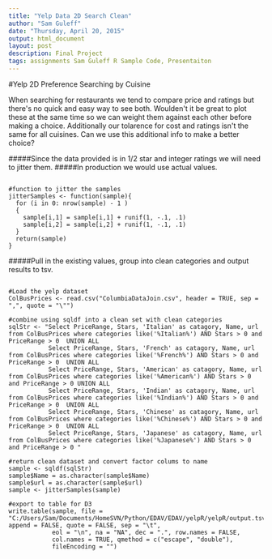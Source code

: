 ```yaml
---
title: "Yelp Data 2D Search Clean"
author: "Sam Guleff"
date: "Thursday, April 20, 2015"
output: html_document
layout: post
description: Final Project
tags: assignments Sam Guleff R Sample Code, Presentaiton
---
```


#Yelp 2D Preference Searching by Cuisine

When searching for restaurants we tend to compare price and ratings but there's no quick and easy way to see both.
Woulden't it be great to plot these at the same time so we can weight them against each other before making a choice.
Additionally our tolarence for cost and ratings isn't the same for all cuisines.  Can we use this additional info to 
make a better choice?


#####Since the data provided is in 1/2 star and integer ratings we will need to jitter them.
#####In production we would use actual values.
```

#function to jitter the samples
jitterSamples <- function(sample){
  for (i in 0: nrow(sample) - 1 ) 
  {
    sample[i,1] = sample[i,1] + runif(1, -.1, .1)
    sample[i,2] = sample[i,2] + runif(1, -.1, .1)
  }
  return(sample)
}

```
#####Pull in the existing values, group into clean categories and output results to tsv.
```

#Load the yelp dataset
ColBusPrices <- read.csv("ColumbiaDataJoin.csv", header = TRUE, sep = ",", quote = "\"")

#combine using sqldf into a clean set with clean categories
sqlStr <- "Select PriceRange, Stars, 'Italian' as catagory, Name, url from ColBusPrices where categories like('%Italian%') AND Stars > 0 and PriceRange > 0  UNION ALL
           Select PriceRange, Stars, 'French' as catagory, Name, url from ColBusPrices where categories like('%French%') AND Stars > 0 and PriceRange > 0  UNION ALL
           Select PriceRange, Stars, 'American' as catagory, Name, url from ColBusPrices where categories like('%American%') AND Stars > 0 and PriceRange > 0 UNION ALL
           Select PriceRange, Stars, 'Indian' as catagory, Name, url from ColBusPrices where categories like('%Indian%') AND Stars > 0 and PriceRange > 0  UNION ALL
           Select PriceRange, Stars, 'Chinese' as catagory, Name, url from ColBusPrices where categories like('%Chinese%') AND Stars > 0 and PriceRange > 0  UNION ALL
           Select PriceRange, Stars, 'Japanese' as catagory, Name, url from ColBusPrices where categories like('%Japanese%') AND Stars > 0 and PriceRange > 0 "

#return clean dataset and convert factor colums to name
sample <- sqldf(sqlStr)
sample$Name = as.character(sample$Name)
sample$url = as.character(sample$url)
sample <- jitterSamples(sample)

#export to table for D3
write.table(sample, file = "C:/Users/Sam/Documents/HomeSVN/Python/EDAV/EDAV/yelpR/yelpR/output.tsv", append = FALSE, quote = FALSE, sep = "\t",
            eol = "\n", na = "NA", dec = ".", row.names = FALSE,
            col.names = TRUE, qmethod = c("escape", "double"),
            fileEncoding = "")

```
